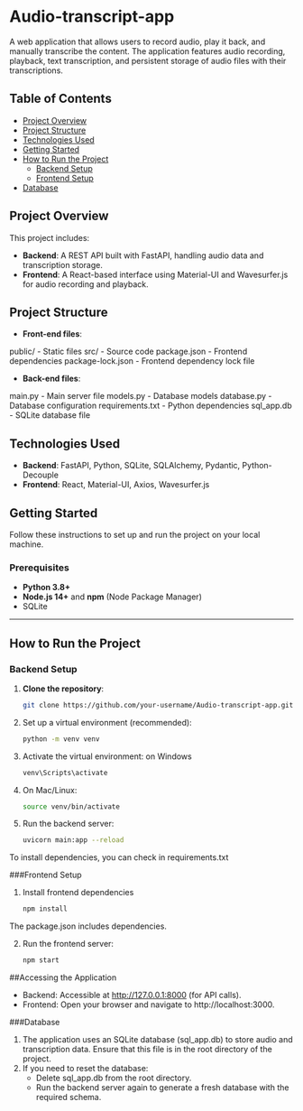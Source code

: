 # Audio-transcript-app

A web application that allows users to record audio, play it back, and manually transcribe the content. The application features audio recording, playback, text transcription, and persistent storage of audio files with their transcriptions.

## Table of Contents

- [Project Overview](#project-overview)
- [Project Structure](#project-structure)
- [Technologies Used](#technologies-used)
- [Getting Started](#getting-started)
- [How to Run the Project](#how-to-run-the-project)
  - [Backend Setup](#backend-setup)
  - [Frontend Setup](#frontend-setup)
- [Database](#database)

## Project Overview

This project includes:
- **Backend**: A REST API built with FastAPI, handling audio data and transcription storage.
- **Frontend**: A React-based interface using Material-UI and Wavesurfer.js for audio recording and playback.

## Project Structure

- **Front-end files**:

public/ - Static files
src/ - Source code
package.json - Frontend dependencies
package-lock.json - Frontend dependency lock file


- **Back-end files**:

main.py - Main server file
models.py - Database models
database.py - Database configuration
requirements.txt - Python dependencies
sql_app.db - SQLite database file

## Technologies Used

- **Backend**: FastAPI, Python, SQLite, SQLAlchemy, Pydantic, Python-Decouple
- **Frontend**: React, Material-UI, Axios, Wavesurfer.js

## Getting Started

Follow these instructions to set up and run the project on your local machine.

### Prerequisites

- **Python 3.8+**
- **Node.js 14+** and **npm** (Node Package Manager)
- SQLite

---

## How to Run the Project

### Backend Setup

1. **Clone the repository**:
   ```bash
   git clone https://github.com/your-username/Audio-transcript-app.git

2. Set up a virtual environment (recommended):
   ```bash
   python -m venv venv

3. Activate the virtual environment:
   on Windows
   ```bash
   venv\Scripts\activate
4. On Mac/Linux:
   ```bash
   source venv/bin/activate

5. Run the backend server:
   ```bash
   uvicorn main:app --reload

  To install dependencies, you can check in requirements.txt

###Frontend Setup

1. Install frontend dependencies
   ```bash
   npm install
The package.json includes dependencies.

2. Run the frontend server:
   ```bash
   npm start

##Accessing the Application
   - Backend: Accessible at http://127.0.0.1:8000 (for API calls).
   - Frontend: Open your browser and navigate to http://localhost:3000.


###Database

1. The application uses an SQLite database (sql_app.db) to store audio and transcription data. Ensure that this file is in the root directory of the project.
2. If you need to reset the database:
   - Delete sql_app.db from the root directory.
   - Run the backend server again to generate a fresh database with the required schema.



   
